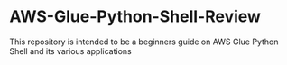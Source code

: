 # AWS-Glue-Python-Shell-Review
This repository is intended to be a beginners guide on AWS Glue Python Shell and its various applications
